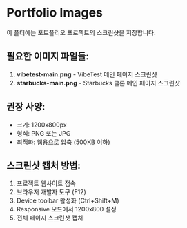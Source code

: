 # Portfolio Images

이 폴더에는 포트폴리오 프로젝트의 스크린샷을 저장합니다.

## 필요한 이미지 파일들:

1. **vibetest-main.png** - VibeTest 메인 페이지 스크린샷
2. **starbucks-main.png** - Starbucks 클론 메인 페이지 스크린샷

## 권장 사양:
- 크기: 1200x800px
- 형식: PNG 또는 JPG
- 최적화: 웹용으로 압축 (500KB 이하)

## 스크린샷 캡처 방법:
1. 프로젝트 웹사이트 접속
2. 브라우저 개발자 도구 (F12)
3. Device toolbar 활성화 (Ctrl+Shift+M)
4. Responsive 모드에서 1200x800 설정
5. 전체 페이지 스크린샷 캡처